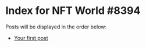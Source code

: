 # Index for NFT World #8394
Posts will be displayed in the order below:

- [Your first post](./001-first.md)

